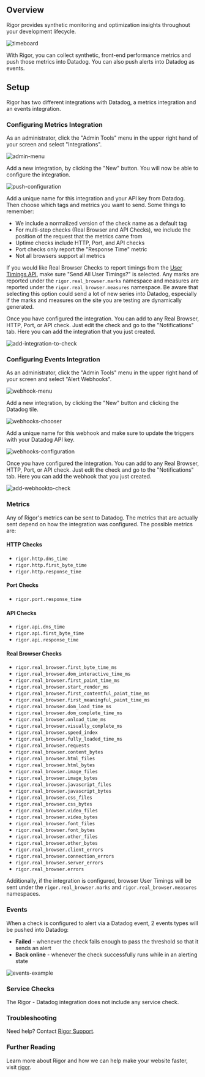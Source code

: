 ## Overview
Rigor provides synthetic monitoring and optimization insights throughout your development 
lifecycle.

![timeboard](images/rigor_timeboard_with_metrics.png)

With Rigor, you can collect synthetic, front-end performance metrics and push those 
metrics into Datadog.  You can also push alerts into Datadog as events.

## Setup

Rigor has two different integrations with Datadog, a metrics integration and an events 
integration.

### Configuring Metrics Integration
As an administrator, click the "Admin Tools" menu in the upper right hand of your 
screen and select "Integrations".

![admin-menu](images/rigor_admin_menu.png)

Add a new integration, by clicking the "New" button.  You will now be able to configure 
the integration.

![push-configuration](images/rigor_integration_configuration.png)

Add a unique name for this integration and your API key from Datadog.  Then choose which 
tags and metrics you want to send. Some things to remember:
- We include a normalized version of the check name as a default tag
- For multi-step checks (Real Browser and API Checks), we include the position of the 
  request that the metrics came from
- Uptime checks include HTTP, Port, and API checks
- Port checks only report the "Response Time" metric
- Not all browsers support all metrics

If you would like Real Browser Checks to report timings from the 
[User Timings API][mozilla], 
make sure "Send All User Timings?" is selected.  Any marks are reported under the 
`rigor.real_browser.marks` namespace and measures are reported under the 
`rigor.real_browser.measures` namespace. Be aware that selecting this option
could send a lot of new series into Datadog, especially if the marks and measures
on the site you are testing are dynamically generated. 

Once you have configured the integration.  You can add to any Real Browser, HTTP, Port,
or API check.  Just edit the check and go to the "Notifications" tab.  Here you can add
the integration that you just created.

![add-integration-to-check](images/rigor_add_integration_to_check.png)


### Configuring Events Integration
As an administrator, click the "Admin Tools" menu in the upper right hand of your 
screen and select "Alert Webhooks".

![webhook-menu](images/rigor_webhooks_menu.png)

Add a new integration, by clicking the "New" button and clicking the Datadog tile.

![webhooks-chooser](images/rigor_webhooks_chooser.png)

Add a unique name for this webhook and make sure to update the triggers with your Datadog
API key.

![webhooks-configuration](images/rigor_webhooks_configuration.png)

Once you have configured the integration.  You can add to any Real Browser, HTTP, Port,
or API check.  Just edit the check and go to the "Notifications" tab.  Here you can add
the webhook that you just created.

![add-webhookto-check](images/rigor_add_webhook_to_check.png)

### Metrics

Any of Rigor's metrics can be sent to Datadog.  The metrics that are actually sent depend
on how the integration was configured.  The possible metrics are:

#### HTTP Checks
- `rigor.http.dns_time`
- `rigor.http.first_byte_time`
- `rigor.http.response_time`

#### Port Checks
- `rigor.port.response_time`

#### API Checks
- `rigor.api.dns_time`
- `rigor.api.first_byte_time`
- `rigor.api.response_time`

#### Real Browser Checks
- `rigor.real_browser.first_byte_time_ms`
- `rigor.real_browser.dom_interactive_time_ms`
- `rigor.real_browser.first_paint_time_ms`
- `rigor.real_browser.start_render_ms`
- `rigor.real_browser.first_contentful_paint_time_ms`
- `rigor.real_browser.first_meaningful_paint_time_ms`
- `rigor.real_browser.dom_load_time_ms`
- `rigor.real_browser.dom_complete_time_ms`
- `rigor.real_browser.onload_time_ms`
- `rigor.real_browser.visually_complete_ms`
- `rigor.real_browser.speed_index`
- `rigor.real_browser.fully_loaded_time_ms`
- `rigor.real_browser.requests`
- `rigor.real_browser.content_bytes`
- `rigor.real_browser.html_files`
- `rigor.real_browser.html_bytes`
- `rigor.real_browser.image_files`
- `rigor.real_browser.image_bytes`
- `rigor.real_browser.javascript_files`
- `rigor.real_browser.javascript_bytes`
- `rigor.real_browser.css_files`
- `rigor.real_browser.css_bytes`
- `rigor.real_browser.video_files`
- `rigor.real_browser.video_bytes`
- `rigor.real_browser.font_files`
- `rigor.real_browser.font_bytes`
- `rigor.real_browser.other_files`
- `rigor.real_browser.other_bytes`
- `rigor.real_browser.client_errors`
- `rigor.real_browser.connection_errors`
- `rigor.real_browser.server_errors`
- `rigor.real_browser.errors`

Additionally, if the integration is configured, browser User Timings will be sent under the
`rigor.real_browser.marks` and `rigor.real_browser.measures` namespaces.

### Events

When a check is configured to alert via a Datadog event, 2 events types will be pushed
into Datadog:
- **Failed** - whenever the check fails enough to pass the threshold so that it sends an 
  alert
- **Back online** - whenever the check successfully runs while in an alerting state 

![events-example](images/rigor_events_example.png)

### Service Checks

The Rigor - Datadog integration does not include any service check.

### Troubleshooting
Need help? Contact [Rigor Support](mailto:support@rigor.com).

### Further Reading
Learn more about Rigor and how we can help make your website faster, visit 
[rigor][rigor].

[mozilla]: https://developer.mozilla.org/en-US/docs/Web/API/User_Timing_API
[rigor]: https://rigor.com